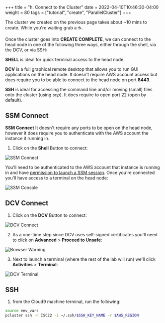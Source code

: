 +++
title = "h. Connect to the Cluster"
date = 2022-04-10T10:46:30-04:00
weight = 80
tags = ["tutorial", "create", "ParallelCluster"]
+++

The cluster we created on the previous page takes about ~10 mins to create. While you're waiting grab a ☕️.

Once the cluster goes into **CREATE COMPLETE**, we can connect to the head node in one of the following three ways, either through the shell, via the DCV, or via SSH:

**SHELL** is ideal for quick terminal access to the head node.

**DCV** is a full graphical remote desktop that allows you to run GUI applications on the head node. It doesn't require AWS account access but does require you to be able to connect to the head node on port **8443**.

**SSH** is ideal for accessing the command line and/or moving (small) files onto the cluster (using *scp*). It does require to open port 22 (open by default).

## SSM Connect

**SSM Connect** It doesn't require any ports to be open on the head node, however it does require you to authenticate with the AWS account the instance it running in.

1. Click on the **Shell** Button to connect:

![SSM Connect](/images/isc22/ssm-connect.png)

You'll need to be authenticated to the AWS account that instance is running in and have [permission to launch a SSM session](https://docs.aws.amazon.com/systems-manager/latest/userguide/getting-started-add-permissions-to-existing-profile.html). Once you're connected you'll have access to a terminal on the head node:

![SSM Console](/images/isc22/ssm-console.png)

## DCV Connect

1. Click on the **DCV** Button to connect:

![DCV Connect](/images/isc22/dcv-connect.png)

2. As a one-time step since DCV uses self-signed certificates you'll need to click on **Advanced** > **Proceed to Unsafe**:

![Browser Warning](/images/isc22/browser-warning.png)

3. Next to launch a terminal (where the rest of the lab will run) we'll click **Activities** > **Terminal**:

![DCV Terminal](/images/isc22/dcv-terminal.png)


## SSH

1. from the Cloud9 machine terminal, run the following:

```bash
source env_vars
pcluster ssh -n ISC22 -i ~/.ssh/$SSH_KEY_NAME -r $AWS_REGION      
```

